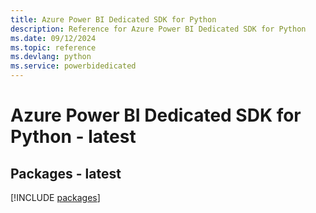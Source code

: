 ```yaml
---
title: Azure Power BI Dedicated SDK for Python
description: Reference for Azure Power BI Dedicated SDK for Python
ms.date: 09/12/2024
ms.topic: reference
ms.devlang: python
ms.service: powerbidedicated
---
```

# Azure Power BI Dedicated SDK for Python - latest
## Packages - latest
[!INCLUDE [packages](power-bi-dedicated-index.md)]